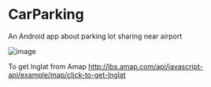 # CarParking

An Android app about parking lot sharing near airport

![image](https://github.com/seeyou8286/CarParking/blob/master/document/sequence_diagram.png)


To get lnglat from Amap
http://lbs.amap.com/api/javascript-api/example/map/click-to-get-lnglat